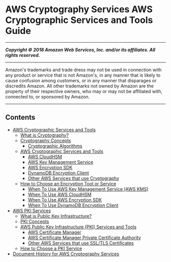 # AWS Cryptography Services AWS Cryptographic Services and Tools Guide

-----
*****Copyright &copy; 2018 Amazon Web Services, Inc. and/or its affiliates. All rights reserved.*****

-----
Amazon's trademarks and trade dress may not be used in 
     connection with any product or service that is not Amazon's, 
     in any manner that is likely to cause confusion among customers, 
     or in any manner that disparages or discredits Amazon. All other 
     trademarks not owned by Amazon are the property of their respective
     owners, who may or may not be affiliated with, connected to, or 
     sponsored by Amazon.

-----
## Contents
+ [AWS Cryptographic Services and Tools](awscryp-toplevel.md)
   + [What is Cryptography?](awscryp-whatis-toplevel.md)
   + [Cryptography Concepts](cryptography-concepts.md)
      + [Cryptographic Algorithms](concepts-algorithms.md)
   + [AWS Cryptographic Services and Tools](awscryp-service-toplevel.md)
      + [AWS CloudHSM](awscryp-service-hsm.md)
      + [AWS Key Management Service](awscryp-service-kms.md)
      + [AWS Encryption SDK](awscryp-service-encrypt.md)
      + [DynamoDB Encryption Client](awscryp-service-ddb-client.md)
      + [Other AWS Services that use Cryptography](awscryp-service-other.md)
   + [How to Choose an Encryption Tool or Service](awscryp-choose-toplevel.md)
      + [When To Use AWS Key Management Service (AWS KMS)](awscryp-choose-kms.md)
      + [When To Use AWS CloudHSM](awscryp-choose-hsm.md)
      + [When To Use AWS Encryption SDK](awscryp-choose-sdk.md)
      + [When To Use DynamoDB Encryption Client](awscryp-choose-ddb.md)
+ [AWS PKI Services](awspki-toplevel.md)
   + [What is Public Key Infrastructure?](awspki-whatis-toplevel.md)
   + [PKI Concepts](pki-concepts.md)
   + [AWS Public Key Infrastructure (PKI) Services and Tools](awspki-service-toplevel.md)
      + [AWS Certificate Manager](awspki-service-acm.md)
      + [AWS Certificate Manager Private Certificate Authority](awspki-service-pca.md)
      + [Other AWS Services that use SSL/TLS Certificates](awspki-service-other.md)
   + [How to Choose a PKI Service](awspki-choose-toplevel.md)
+ [Document History for AWS Cryptography Services](document-history.md)